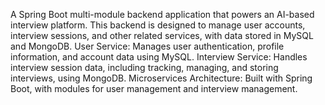 A Spring Boot multi-module backend application that powers an AI-based interview platform. This backend is designed to manage user accounts, interview sessions, and other related services, with data stored in MySQL and MongoDB. User Service: Manages user authentication, profile information, and account data using MySQL. Interview Service: Handles interview session data, including tracking, managing, and storing interviews, using MongoDB. Microservices Architecture: Built with Spring Boot, with modules for user management and interview management.
